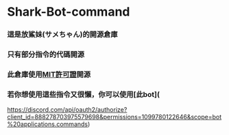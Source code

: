 # Shark-Bot-command
### 這是放鯊妹(サメちゃん)的開源倉庫
### 只有部分指令的代碼開源
### 此倉庫使用[MIT許可證](https://github.com/Bear-team-Development/Shark-Bot-discord/blob/main/LICENSE)開源
### 若你想使用這些指令又很懶，你可以使用[此bot](
https://discord.com/api/oauth2/authorize?client_id=888278703975579698&permissions=1099780122646&scope=bot%20applications.commands)
